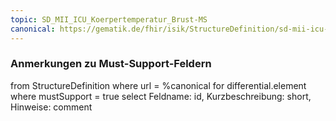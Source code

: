 ```yaml
---
topic: SD_MII_ICU_Koerpertemperatur_Brust-MS
canonical: https://gematik.de/fhir/isik/StructureDefinition/sd-mii-icu-koerpertemperatur-brust
---
```


### Anmerkungen zu Must-Support-Feldern

<fql>
from
	StructureDefinition
where 
    url = %canonical
for differential.element
where mustSupport = true
select
	Feldname: id, Kurzbeschreibung: short, Hinweise: comment
</fql>

